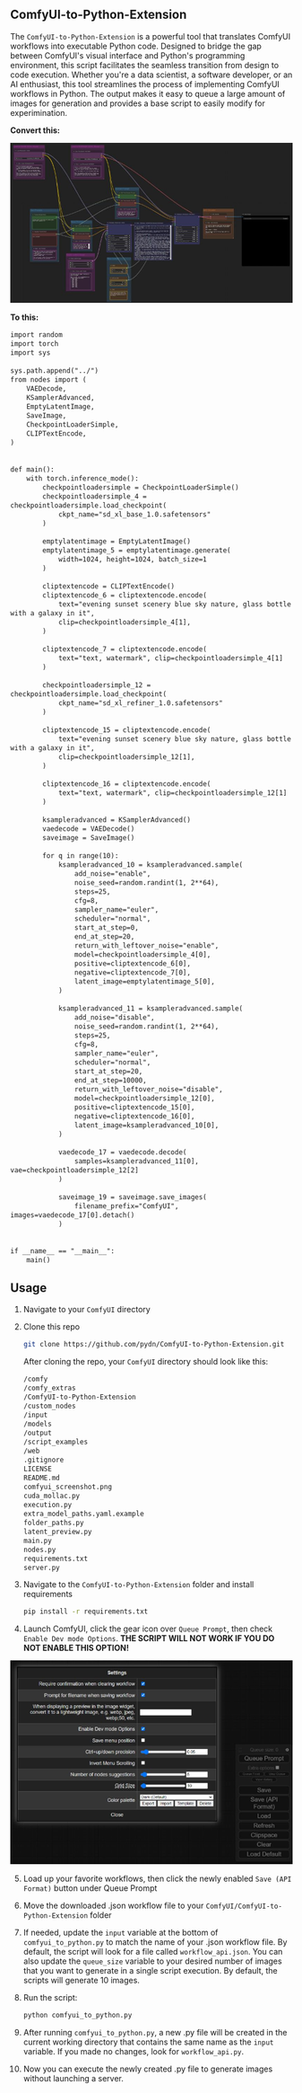 ## ComfyUI-to-Python-Extension

The `ComfyUI-to-Python-Extension` is a powerful tool that translates ComfyUI workflows into executable Python code. Designed to bridge the gap between ComfyUI's visual interface and Python's programming environment, this script facilitates the seamless transition from design to code execution. Whether you're a data scientist, a software developer, or an AI enthusiast, this tool streamlines the process of implementing ComfyUI workflows in Python. The output makes it easy to queue a large amount of images for generation and provides a base script to easily modify for experimination.

**Convert this:**

![SDXL UI Example](images/SDXL-UI-Example.jpg)


**To this:**

```
import random
import torch
import sys

sys.path.append("../")
from nodes import (
    VAEDecode,
    KSamplerAdvanced,
    EmptyLatentImage,
    SaveImage,
    CheckpointLoaderSimple,
    CLIPTextEncode,
)


def main():
    with torch.inference_mode():
        checkpointloadersimple = CheckpointLoaderSimple()
        checkpointloadersimple_4 = checkpointloadersimple.load_checkpoint(
            ckpt_name="sd_xl_base_1.0.safetensors"
        )

        emptylatentimage = EmptyLatentImage()
        emptylatentimage_5 = emptylatentimage.generate(
            width=1024, height=1024, batch_size=1
        )

        cliptextencode = CLIPTextEncode()
        cliptextencode_6 = cliptextencode.encode(
            text="evening sunset scenery blue sky nature, glass bottle with a galaxy in it",
            clip=checkpointloadersimple_4[1],
        )

        cliptextencode_7 = cliptextencode.encode(
            text="text, watermark", clip=checkpointloadersimple_4[1]
        )

        checkpointloadersimple_12 = checkpointloadersimple.load_checkpoint(
            ckpt_name="sd_xl_refiner_1.0.safetensors"
        )

        cliptextencode_15 = cliptextencode.encode(
            text="evening sunset scenery blue sky nature, glass bottle with a galaxy in it",
            clip=checkpointloadersimple_12[1],
        )

        cliptextencode_16 = cliptextencode.encode(
            text="text, watermark", clip=checkpointloadersimple_12[1]
        )

        ksampleradvanced = KSamplerAdvanced()
        vaedecode = VAEDecode()
        saveimage = SaveImage()

        for q in range(10):
            ksampleradvanced_10 = ksampleradvanced.sample(
                add_noise="enable",
                noise_seed=random.randint(1, 2**64),
                steps=25,
                cfg=8,
                sampler_name="euler",
                scheduler="normal",
                start_at_step=0,
                end_at_step=20,
                return_with_leftover_noise="enable",
                model=checkpointloadersimple_4[0],
                positive=cliptextencode_6[0],
                negative=cliptextencode_7[0],
                latent_image=emptylatentimage_5[0],
            )

            ksampleradvanced_11 = ksampleradvanced.sample(
                add_noise="disable",
                noise_seed=random.randint(1, 2**64),
                steps=25,
                cfg=8,
                sampler_name="euler",
                scheduler="normal",
                start_at_step=20,
                end_at_step=10000,
                return_with_leftover_noise="disable",
                model=checkpointloadersimple_12[0],
                positive=cliptextencode_15[0],
                negative=cliptextencode_16[0],
                latent_image=ksampleradvanced_10[0],
            )

            vaedecode_17 = vaedecode.decode(
                samples=ksampleradvanced_11[0], vae=checkpointloadersimple_12[2]
            )

            saveimage_19 = saveimage.save_images(
                filename_prefix="ComfyUI", images=vaedecode_17[0].detach()
            )


if __name__ == "__main__":
    main()
```

## Usage


1. Navigate to your `ComfyUI` directory

2. Clone this repo
    ```bash
    git clone https://github.com/pydn/ComfyUI-to-Python-Extension.git
    ```

    After cloning the repo, your `ComfyUI` directory should look like this:
    ```
    /comfy
    /comfy_extras
    /ComfyUI-to-Python-Extension
    /custom_nodes
    /input
    /models
    /output
    /script_examples
    /web
    .gitignore
    LICENSE
    README.md
    comfyui_screenshot.png
    cuda_mollac.py
    execution.py
    extra_model_paths.yaml.example
    folder_paths.py
    latent_preview.py
    main.py
    nodes.py
    requirements.txt
    server.py
    ```

3. Navigate to the `ComfyUI-to-Python-Extension` folder and install requirements
    ```bash
    pip install -r requirements.txt
    ```

4. Launch ComfyUI, click the gear icon over `Queue Prompt`, then check `Enable Dev mode Options`. **THE SCRIPT WILL NOT WORK IF YOU DO NOT ENABLE THIS OPTION!**

![Enable Dev Mode Options](images/dev_mode_options.jpg)

5. Load up your favorite workflows, then click the newly enabled `Save (API Format)` button under Queue Prompt

6. Move the downloaded .json workflow file to your `ComfyUI/ComfyUI-to-Python-Extension` folder

7. If needed, update the `input` variable at the bottom of `comfyui_to_python.py` to match the name of your .json workflow file. By default, the script will look for a file called `workflow_api.json`. You can also update the `queue_size` variable to your desired number of images that you want to generate in a single script execution. By default, the scripts will generate 10 images.

8. Run the script:
   ```bash
   python comfyui_to_python.py
   ```

9. After running `comfyui_to_python.py`, a new .py file will be created in the current working directory that contains the same name as the `input` variable. If you made no changes, look for `workflow_api.py`.

10. Now you can execute the newly created .py file to generate images without launching a server.